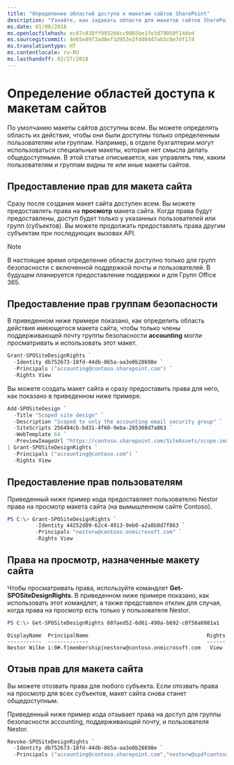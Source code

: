 ```yaml
---
title: "Определение областей доступа к макетам сайтов SharePoint"
description: "Узнайте, как задавать области для макетов сайтов SharePoint, чтобы управлять тем, кто может просматривать и использовать их."
ms.date: 01/08/2018
ms.openlocfilehash: ec07c838ff993266cc9085be1fe3d79050f14ded
ms.sourcegitcommit: 4e65e89f3ad8ef1d953e2fdd04d7ab5c0e7df174
ms.translationtype: HT
ms.contentlocale: ru-RU
ms.lasthandoff: 02/27/2018
---
```

# <a name="scoping-access-to-site-designs"></a>Определение областей доступа к макетам сайтов

По умолчанию макеты сайтов доступны всем. Вы можете определять область их действия, чтобы они были доступны только определенным пользователям или группам. Например, в отделе бухгалтерии могут использоваться специальные макеты, которые нет смысла делать общедоступными. В этой статье описывается, как управлять тем, каким пользователям и группам видны те или иные макеты сайтов.

## <a name="granting-rights-to-a-site-design"></a>Предоставление прав для макета сайта

Сразу после создания макет сайта доступен всем. Вы можете предоставлять права на **просмотр** макета сайта. Когда права будут предоставлены, доступ будет только у указанных пользователей или групп (субъектов). Вы можете продолжать предоставлять права другим субъектам при последующих вызовах API.

> [!NOTE]
> В настоящее время определение области доступно только для групп безопасности с включенной поддержкой почты и пользователей. В будущем планируется предоставление поддержки и для Групп Office 365.

## <a name="granting-rights-to-security-groups"></a>Предоставление прав группам безопасности

В приведенном ниже примере показано, как определить область действия имеющегося макета сайта, чтобы только члены поддерживающей почту группы безопасности **accounting** могли просматривать и использовать этот макет.

```powershell
Grant-SPOSiteDesignRights `
  -Identity db752673-18fd-44db-865a-aa3e0b28698e `
  -Principals ("accounting@contoso.sharepoint.com") `
  -Rights View
```

Вы можете создать макет сайта и сразу предоставить права для него, как показано в приведенном ниже примере.

```powershell
Add-SPOSiteDesign `
  -Title "Scoped site design" `
  -Description "Scoped to only the accounting email security group" `
  -SiteScripts 256494cb-bd31-4f60-9eba-285308d7a863 `
  -WebTemplate 64 `
  -PreviewImageUrl "https://contoso.sharepoint.com/SiteAssets/scope-image.png" `
| Grant-SPOSiteDesignRights `
  -Principals ("accounting@contoso.com") `
  -Rights View
```

## <a name="granting-rights-to-users"></a>Предоставление прав пользователям

Приведенный ниже пример кода предоставляет пользователю Nestor права на просмотр макета сайта (на вымышленном сайте Contoso).

```powershell
PS C:\> Grant-SPOSiteDesignRights `
         -Identity 44252d09-62c4-4913-9eb0-a2a8b8d7f863 `
         -Principals "nestorw@contoso.onmicrosoft.com" `
         -Rights View
```

## <a name="viewing-rights-assigned-to-a-site-design"></a>Права на просмотр, назначенные макету сайта

Чтобы просматривать права, используйте командлет **Get-SPOSiteDesignRights**. В приведенном ниже примере показано, как использовать этот командлет, а также представлен отклик для случая, когда права на просмотр есть только у пользователя Nestor.

```powershell
PS C:\> Get-SPOSiteDesignRights 607aed52-6d61-490a-b692-c0f58a6981a1
```

```
DisplayName  PrincipalName                                      Rights
-----------  -------------                                      ------
Nestor Wilke i:0#.f|membership|nestorw@contoso.onmicrosoft.com   View
```

## <a name="revoking-rights-from-a-site-design"></a>Отзыв прав для макета сайта

Вы можете отозвать права для любого субъекта. Если отозвать права на просмотр для всех субъектов, макет сайта снова станет общедоступным.

Приведенный ниже пример кода отзывает права на доступ для группы безопасности accounting, поддерживающей почту, и пользователя Nestor.

```powershell
Revoke-SPOSiteDesignRights `
  -Identity db752673-18fd-44db-865a-aa3e0b28698e `
  -Principals ("accounting@contoso.sharepoint.com","nestorw@spdfcontosodemo2.onmicrosoft.com") `
```
